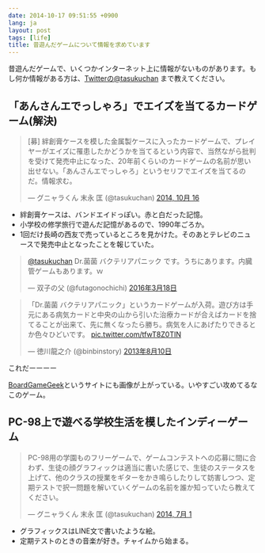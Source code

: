 ```yaml
---
date: 2014-10-17 09:51:55 +0900
lang: ja
layout: post
tags: [life]
title: 昔遊んだゲームについて情報を求めています
---
```

昔遊んだゲームで、いくつかインターネット上に情報がないものがあります。もし何か情報がある方は、[Twitterの@tasukuchan](https://twitter.com/tasukuchan/) まで教えてください。

## 「あんさんエでっしゃろ」でエイズを当てるカードゲーム(解決)

<blockquote class="twitter-tweet" lang="ja"><p>[募] 絆創膏ケースを模した金属製ケースに入ったカードゲームで、プレイヤーがエイズに罹患したかどうかを当てるという内容で、当然ながら批判を受けて発売中止になった、20年前くらいのカードゲームの名前が思い出せない。「あんさんエでっしゃろ」というセリフでエイズを当てるのだ。情報求む。</p>&mdash; グニャラくん 末永 匡 (@tasukuchan) <a href="https://twitter.com/tasukuchan/status/522657637939163138">2014, 10月 16</a></blockquote>
<script async src="//platform.twitter.com/widgets.js" charset="utf-8"></script>

- 絆創膏ケースは、バンドエイドっぽい。赤と白だった記憶。
- 小学校の修学旅行で遊んだ記憶があるので、1990年ごろか。
- 1回だけ長崎の西友で売っているところを見かけた。そのあとテレビのニュースで発売中止となったことを報じていた。

<blockquote class="twitter-tweet" data-lang="ja"><p lang="ja" dir="ltr"><a href="https://twitter.com/tasukuchan">@tasukuchan</a> Dr.菌菌 バクテリアパニック です。うちにあります。内臓管ゲームもあります。ｗ</p>&mdash; 双子の父 (@futagonochichi) <a href="https://twitter.com/futagonochichi/status/710645227900407808">2016年3月18日</a></blockquote>
<script async src="//platform.twitter.com/widgets.js" charset="utf-8"></script>

<blockquote class="twitter-tweet" data-lang="ja"><p lang="ja" dir="ltr">「Dr.菌菌 バクテリアパニック」というカードゲームが入荷。遊び方は手元にある病気カードと中央の山から引いた治療カードが合えばカードを捨てることが出来て、先に無くなったら勝ち。病気を人にあげたりできるとか色々ひどいです。 <a href="http://t.co/tfwT8Z0TIN">pic.twitter.com/tfwT8Z0TIN</a></p>&mdash; 徳川龍之介 (@binbinstory) <a href="https://twitter.com/binbinstory/status/366059631052734464">2013年8月10日</a></blockquote>
<script async src="//platform.twitter.com/widgets.js" charset="utf-8"></script>

これだーーーー

[BoardGameGeek](https://boardgamegeek.com/boardgame/112363/dr-kinkin-bacteriapanic)というサイトにも画像が上がっている。いやすごい攻めてるなこのゲーム。

## PC-98上で遊べる学校生活を模したインディーゲーム

<blockquote class="twitter-tweet" lang="ja"><p>PC-98用の学園ものフリーゲームで、ゲームコンテストへの応募に間に合わず、生徒の顔グラフィックは適当に書いた感じで、生徒のステータスを上げて、他のクラスの授業をギターをかき鳴らしたりして妨害しつつ、定期テストで択一問題を解いていくゲームの名前を誰か知っていたら教えてください。</p>&mdash; グニャラくん 末永 匡 (@tasukuchan) <a href="https://twitter.com/tasukuchan/status/483778237542043648">2014, 7月 1</a></blockquote>
<script async src="//platform.twitter.com/widgets.js" charset="utf-8"></script>

- グラフィックスはLINE文で書いたような絵。
- 定期テストのときの音楽が好き。チャイムから始まる。
